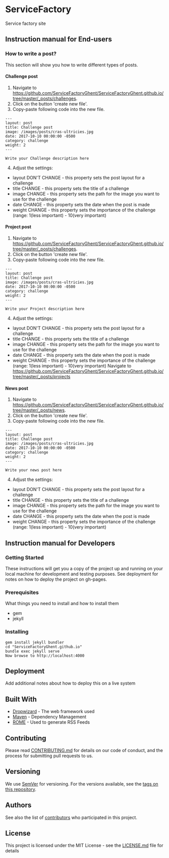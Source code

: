 # ServiceFactory
Service factory site

## Instruction manual for End-users

### How to write a post?
This section will show you how to write different types of posts.

#### Challenge post
1. Navigate to https://github.com/ServiceFactoryGhent/ServiceFactoryGhent.github.io/tree/master/_posts/challenges.
2. Click on the button 'create new file'.
3. Copy-paste following code into the new file.
``` 
---
layout: post                                
title: Challenge post
image: /images/posts/cras-ultricies.jpg
date: 2017-10-10 00:00:00 -0500
category: challenge
weight: 2
---

Write your Challenge description here
``` 
4. Adjust the settings:
  *  layout DON'T CHANGE - this property sets the post layout for a challenge
  *  title CHANGE - this property sets the title of a challenge
  *  image CHANGE - this property sets the path for the image you want to use for the challenge
  *  date CHANGE - this property sets the date when the post is made
  *  weight CHANGE - this property sets the importance of the challenge (range: 1(less important) - 10(very important)

#### Project post
1. Navigate to https://github.com/ServiceFactoryGhent/ServiceFactoryGhent.github.io/tree/master/_posts/challenges.
2. Click on the button 'create new file'.
3. Copy-paste following code into the new file.
``` 
---
layout: post                                
title: Challenge post
image: /images/posts/cras-ultricies.jpg
date: 2017-10-10 00:00:00 -0500
category: challenge
weight: 2
---

Write your Project description here
``` 
4. Adjust the settings:
  *  layout DON'T CHANGE - this property sets the post layout for a challenge
  *  title CHANGE - this property sets the title of a challenge
  *  image CHANGE - this property sets the path for the image you want to use for the challenge
  *  date CHANGE - this property sets the date when the post is made
  *  weight CHANGE - this property sets the importance of the challenge (range: 1(less important) - 10(very important)
Navigate to https://github.com/ServiceFactoryGhent/ServiceFactoryGhent.github.io/tree/master/_posts/projects

#### News post
1. Navigate to https://github.com/ServiceFactoryGhent/ServiceFactoryGhent.github.io/tree/master/_posts/news.
2. Click on the button 'create new file'.
3. Copy-paste following code into the new file.
``` 
---
layout: post                                
title: Challenge post
image: /images/posts/cras-ultricies.jpg
date: 2017-10-10 00:00:00 -0500
category: challenge
weight: 2
---

Write your news post here
``` 
4. Adjust the settings:
  *  layout DON'T CHANGE - this property sets the post layout for a challenge
  *  title CHANGE - this property sets the title of a challenge
  *  image CHANGE - this property sets the path for the image you want to use for the challenge
  *  date CHANGE - this property sets the date when the post is made
  *  weight CHANGE - this property sets the importance of the challenge (range: 1(less important) - 10(very important)




## Instruction manual for Developers

### Getting Started

These instructions will get you a copy of the project up and running on your local machine for development and testing purposes. 
See deployment for notes on how to deploy the project on gh-pages.

### Prerequisites

What things you need to install and how to install them
* gem
* jekyll



### Installing



```
gem install jekyll bundler
cd "ServiceFactoryGhent.github.io"
bundle exec jekyll serve
Now browse to http://localhost:4000
```



## Deployment

Add additional notes about how to deploy this on a live system

## Built With

* [Dropwizard](http://www.dropwizard.io/1.0.2/docs/) - The web framework used
* [Maven](https://maven.apache.org/) - Dependency Management
* [ROME](https://rometools.github.io/rome/) - Used to generate RSS Feeds

## Contributing

Please read [CONTRIBUTING.md](https://gist.github.com/PurpleBooth/b24679402957c63ec426) for details on our code of conduct, and the process for submitting pull requests to us.

## Versioning

We use [SemVer](http://semver.org/) for versioning. For the versions available, see the [tags on this repository](https://github.com/your/project/tags). 

## Authors

See also the list of [contributors](https://github.com/your/project/contributors) who participated in this project.

## License

This project is licensed under the MIT License - see the [LICENSE.md](LICENSE.md) file for details

